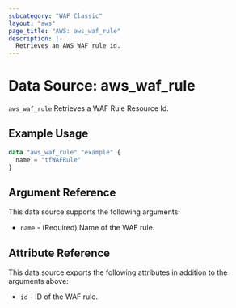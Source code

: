 ```yaml
---
subcategory: "WAF Classic"
layout: "aws"
page_title: "AWS: aws_waf_rule"
description: |-
  Retrieves an AWS WAF rule id.
---
```


# Data Source: aws_waf_rule

`aws_waf_rule` Retrieves a WAF Rule Resource Id.

## Example Usage

```terraform
data "aws_waf_rule" "example" {
  name = "tfWAFRule"
}

```

## Argument Reference

This data source supports the following arguments:

* `name` - (Required) Name of the WAF rule.

## Attribute Reference

This data source exports the following attributes in addition to the arguments above:

* `id` - ID of the WAF rule.
